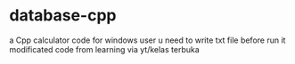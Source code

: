 # database-cpp
a Cpp calculator code
for windows user u need to write txt file before run it
modificated code from learning via yt/kelas terbuka
